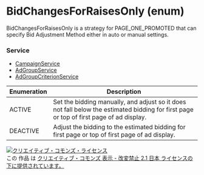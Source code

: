 # BidChangesForRaisesOnly (enum)
BidChangesForRaisesOnly is a strategy for PAGE_ONE_PROMOTED that can specify Bid Adjustment Method either in auto or manual settings.
### Service
+ [CampaignService](../services/CampaignService.md)
+ [AdGroupService](../services/AdGroupService.md)
+ [AdGroupCriterionService](../services/AdGroupCriterionService.md)

| Enumeration | Description | 
|---|---|
| ACTIVE| Set the bidding manually, and adjust so it does not fall below the estimated bidding for first page or top of first page of ad display. |
| DEACTIVE| Adjust the bidding to the estimated bidding for first page or top of first page of ad display. |
<a rel="license" href="http://creativecommons.org/licenses/by-nd/2.1/jp/"><img alt="クリエイティブ・コモンズ・ライセンス" style="border-width:0" src="https://i.creativecommons.org/l/by-nd/2.1/jp/88x31.png" /></a><br />この 作品 は <a rel="license" href="http://creativecommons.org/licenses/by-nd/2.1/jp/">クリエイティブ・コモンズ 表示 - 改変禁止 2.1 日本 ライセンスの下に提供されています。</a>
